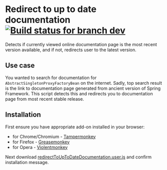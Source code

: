 Redirect to up to date documentation [![Build status for branch dev](https://travis-ci.org/kuc/Redirect-to-up-to-date-documentation.svg?branch=dev)](https://travis-ci.org/kuc/Redirect-to-up-to-date-documentation "Build status for branch dev")
====================================

Detects if currently viewed online documentation page is the most recent version available, and if
not, redirects user to the latest version.

## Use case
You wanted to search for documentation for `AbstractSingletonProxyFactoryBean` on the internet. Sadly, top search result
is the link to documentation page generated from ancient version of Spring Framework. This script detects this and
redirects you to documentation page from most recent stable release.

## Installation
First ensure you have appropriate add-on installed in your browser:
* for Chrome/Chromium - [Tampermonkey](https://chrome.google.com/webstore/detail/tampermonkey/dhdgffkkebhmkfjojejmpbldmpobfkfo)
* for Firefox - [Greasemonkey](https://addons.mozilla.org/en-US/firefox/addon/greasemonkey/)
* for Opera - [Violentmonkey](https://addons.opera.com/en/extensions/details/violent-monkey/)

Next download
[redirectToUpToDateDocumentation.user.js](https://github.com/kuc/Redirect-to-up-to-date-documentation/raw/master/redirectToUpToDateDocumentation.user.js)
and confirm installation message.
